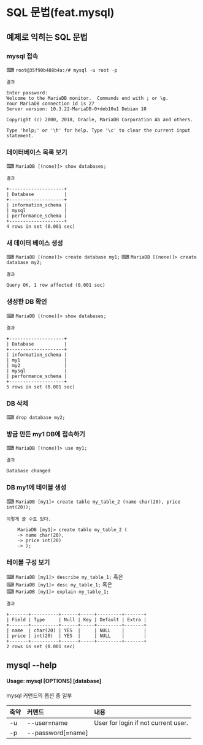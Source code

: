 # SQL 문법(feat.mysql)

## 예제로 익히는 SQL 문법

### **mysql 접속**
⌨ `root@35f90b488b4a:/# mysql -u root -p`

~~~
결과

Enter password:
Welcome to the MariaDB monitor.  Commands end with ; or \g.
Your MariaDB connection id is 27
Server version: 10.3.22-MariaDB-0+deb10u1 Debian 10

Copyright (c) 2000, 2018, Oracle, MariaDB Corporation Ab and others.

Type 'help;' or '\h' for help. Type '\c' to clear the current input statement.

~~~

### **데이터베이스 목록 보기**
⌨ `MariaDB [(none)]> show databases;`

~~~
결과

+--------------------+
| Database           |
+--------------------+
| information_schema |
| mysql              |
| performance_schema |
+--------------------+
4 rows in set (0.001 sec)
~~~

### **새 데이터 베이스 생성**
⌨ `MariaDB [(none)]> create database my1;`
⌨ `MariaDB [(none)]> create database my2;`

~~~
결과

Query OK, 1 row affected (0.001 sec)
~~~

### **생성한 DB 확인**
⌨ `MariaDB [(none)]> show databases;`
~~~
결과

+--------------------+
| Database           |
+--------------------+
| information_schema |
| my1                |
| my2                |
| mysql              |
| performance_schema |
+--------------------+
5 rows in set (0.001 sec)
~~~

### **DB 삭제**
⌨ `drop database my2;`

### **방금 만든 my1 DB에 접속하기**
⌨ `MariaDB [(none)]> use my1;`
~~~
결과

Database changed
~~~

### **DB my1에 테이블 생성**
⌨ `MariaDB [my1]> create table my_table_2 (name char(20), price int(20));`
~~~
이렇게 쓸 수도 있다.

    MariaDB [my1]> create table my_table_2 (
    -> name char(20),
    -> price int(20)
    -> );
~~~

### **테이블 구성 보기**
⌨ `MariaDB [my1]> describe my_table_1;` 혹은<br>
⌨ `MariaDB [my1]> desc my_table_1;` 혹은<br>
⌨ `MariaDB [my1]> explain my_table_1;`

~~~
결과

+-------+----------+------+-----+---------+-------+
| Field | Type     | Null | Key | Default | Extra |
+-------+----------+------+-----+---------+-------+
| name  | char(20) | YES  |     | NULL    |       |
| price | int(20)  | YES  |     | NULL    |       |
+-------+----------+------+-----+---------+-------+
2 rows in set (0.001 sec)
~~~













## mysql --help


#### Usage: mysql [OPTIONS] [database]

mysql 커맨드의 옵션 중 일부

|축약|커맨드|내용|
|:---|:---|:---|
| -u | --user=name  |   User for login if not current user.|
| -p | --password[=name] | |

